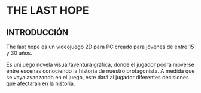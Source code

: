 # THE LAST HOPE
## INTRODUCCIÓN

The last hope es un videojuego 2D para PC creado para jóvenes de entre 15 y 30 años.

Es unj uego novela visual/aventura gráfica, donde el jugador podrá moverse entre escenas
conociendo la historia de nuestro protagonista. A medida que se vaya avanzando en el juego, este dará al
jugador diferentes decisiones que afectarán en la historia.
